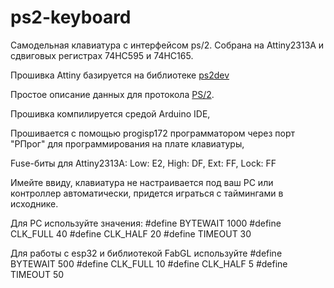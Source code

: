# ps2-keyboard
Самодельная клавиатура с интерфейсом ps/2.
Собрана на Attiny2313A и сдвиговых регистрах 74HC595 и 74HC165.

Прошивка Attiny базируется на библиотеке [ps2dev](https://github.com/Harvie/ps2dev)

Простое описание данных для протокола [PS/2](https://marsohod.org/11-blog/57-ps2proto).

Прошивка компилируется средой Arduino IDE,

Прошивается с помощью progisp172 программатором через порт "РПрог" для программирования на плате клавиатуры,

Fuse-биты для Attiny2313A: 
Low: E2, High: DF, Ext: FF, Lock: FF

Имейте ввиду, клавиатура не настраивается под ваш PC или контроллер автоматически,
придется играться с таймингами в исходнике.

Для PC используйте значения:
#define BYTEWAIT 1000
#define CLK_FULL 40 
#define CLK_HALF 20
#define TIMEOUT 30

Для работы с esp32 и библиотекой FabGL используйте 
#define BYTEWAIT 500
#define CLK_FULL 10 
#define CLK_HALF 5
#define TIMEOUT 50
